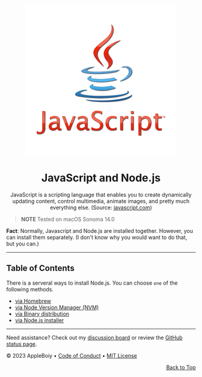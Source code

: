 <a name="top"></a>

<div align="center">
    <a href="https://www.javascript.com/">
        <img src="/img/nodejs/jsicon.png" alt="Javascript Logo" width="400" height="400">
    </a>
    <h1>JavaScript and Node.js</h1>
      <p>JavaScript is a scripting language that enables you to create dynamically updating content, control multimedia, animate images, and pretty much everything else. (Source: <a href="https://www.javascript.com/">javascript.com</a>)</p>
</div>

> **NOTE**
> Tested on macOS Sonoma 14.0

**Fact**: Normally, Javascript and Node.js are installed together. However, you can install them separately. (I don't know why you would want to do that, but you can.)

---

## Table of Contents

There is a serveral ways to install Node.js. You can choose `one` of the following methods.

- [via Homebrew](./homebrew.md#via-homebrew)
- [via Node Version Manager (NVM)](./nvm.md#via-node-version-manager-nvm)
- [via Binary distribution](./binary.md#via-binary-distribution)
- [via Node.js installer](./installer.md#via-nodejs-installer)

---

Need assistance? Check out my [discussion board](https://github.com/AppleBoiy/cs-wiki101/discussions) or review the [GitHub status page](https://www.githubstatus.com).

&copy; 2023 AppleBoiy &bull; [Code of Conduct](https://www.contributor-covenant.org/version/2/1/code_of_conduct/code_of_conduct.md) &bull; [MIT License](LICENSE)

<p align="right"><a href="#top" style=" bottom: 20px; right: 20px;">Back to Top</a></p>
